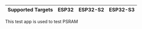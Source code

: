 | Supported Targets | ESP32 | ESP32-S2 | ESP32-S3 |
| ----------------- | ----- | -------- | -------- |

This test app is used to test PSRAM
